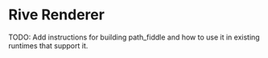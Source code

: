 # Rive Renderer

TODO: Add instructions for building path_fiddle and how to use it in existing runtimes that support it.
